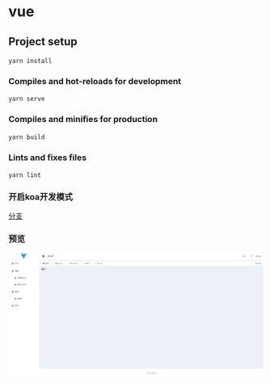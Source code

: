 # vue 

## Project setup
```
yarn install
```

### Compiles and hot-reloads for development
```
yarn serve
```

### Compiles and minifies for production
```
yarn build
```

### Lints and fixes files
```
yarn lint
```

### 开启koa开发模式 

[分支](https://github.com/hz199/vue3.0-admin-typescript/tree/feature/serverless)

### 预览

![alt 首页](./readme/a.png)